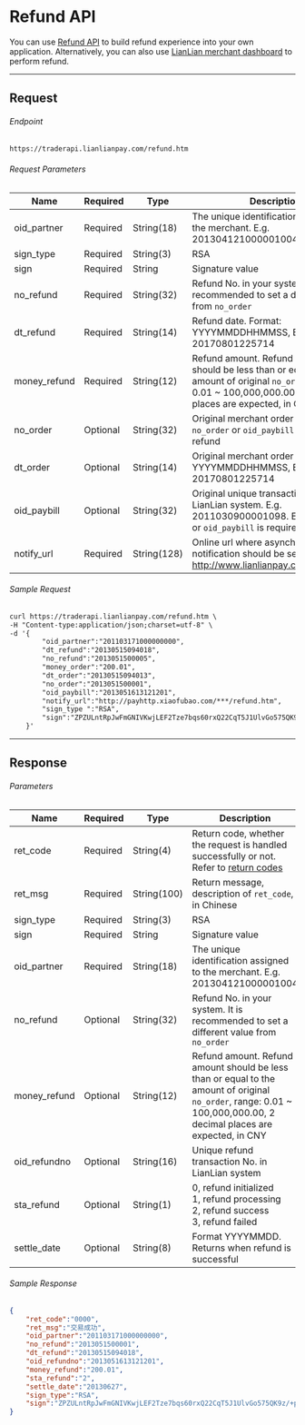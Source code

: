 # Refund API

You can use [Refund API](#refund) to build refund experience into your own application. Alternatively, you can also use [LianLian merchant dashboard](https://b.lianlianpay.com/trader/login.htm) to perform refund.

***

## Request

###### Endpoint

```html
https://traderapi.lianlianpay.com/refund.htm
```

###### Request Parameters

|Name|Required|Type|Description|
|---|---|---|---|
|oid_partner|Required|String(18)|The unique identification assigned to the merchant. E.g. 201304121000001004|
|sign_type|Required|String(3)|RSA |
|sign|Required|String|Signature value|
|no_refund|Required|String(32)|Refund No. in your system. It is recommended to set a different value from ```no_order```|
|dt_refund|Required|String(14)|Refund date. Format: YYYYMMDDHHMMSS, E.g. 20170801225714|
|money_refund|Required|String(12)|Refund amount. Refund amount should be less than or equal to the amount of original ```no_order```, range: 0.01 ~ 100,000,000.00, 2 decimal places are expected, in CNY|
|no_order|Optional|String(32)|Original merchant order No. Either ```no_order``` or ```oid_paybill``` is required for refund|
|dt_order|Optional|String(14)|Original merchant order date. Format: YYYYMMDDHHMMSS, E.g. 20170801225714|
|oid_paybill|Optional|String(32)|Original unique transaction No. in LianLian system. E.g. 2011030900001098. Either ```no_order``` or ```oid_paybill``` is required for refund |
|notify_url|Required|String(128)|Online url where asynchronous notification should be sent, E.g. http://www.lianlianpay.com/help/notify|

###### Sample Request

```html
curl https://traderapi.lianlianpay.com/refund.htm \
-H "Content-type:application/json;charset=utf-8" \
-d '{
        "oid_partner":"201103171000000000",
        "dt_refund":"20130515094018",
        "no_refund":"2013051500005",
        "money_order":"200.01",
        "dt_order":"20130515094013",
        "no_order":"2013051500001",
        "oid_paybill":"2013051613121201",
        "notify_url":"http://payhttp.xiaofubao.com/***/refund.htm",
        "sign_type ":"RSA",
        "sign":"ZPZULntRpJwFmGNIVKwjLEF2Tze7bqs60rxQ22CqT5J1UlvGo575QK9z/+p+7E9cOoRoWzqR6xHZ6WVv3dloyGKDR0btvrdqPgUAoeaX/YOWzTh00vwcQ+HBtXE+vPTfAqjCTxiiSJEOY7ATCF1q7iP3sfQxhS0nDUug1LP3OLk="
    }'
```

***

## Response

###### Parameters

|Name|Required|Type|Description|
|---|---|---|---|
|ret_code|Required|String(4)|Return code, whether the request is handled successfully or not. Refer to [return codes](return_code.md)|
|ret_msg|Required|String(100)|Return message, description of ```ret_code```, in Chinese |
|sign_type|Required|String(3)|RSA |
|sign|Required|String|Signature value|
|oid_partner|Required|String(18)|The unique identification assigned to the merchant. E.g. 201304121000001004|
|no_refund|Optional|String(32)|Refund No. in your system. It is recommended to set a different value from ```no_order```|
|money_refund|Optional|String(12)|Refund amount. Refund amount should be less than or equal to the amount of original ```no_order```, range: 0.01 ~ 100,000,000.00, 2 decimal places are expected, in CNY|
|oid_refundno|Optional|String(16)| Unique refund transaction No. in LianLian system |
|sta_refund|Optional|String(1) | 0, refund initialized <br> 1, refund processing <br> 2, refund success <br> 3, refund failed |
|settle_date|Optional|String(8) | Format YYYYMMDD. Returns when refund is successful |

###### Sample Response

```json
{
    "ret_code":"0000",
    "ret_msg":"交易成功",
    "oid_partner":"201103171000000000",
    "no_refund":"2013051500001",
    "dt_refund":"20130515094018",
    "oid_refundno":"2013051613121201",
    "money_refund":"200.01",
    "sta_refund":"2",
    "settle_date":"20130627",
    "sign_type":"RSA", 
    "sign":"ZPZULntRpJwFmGNIVKwjLEF2Tze7bqs60rxQ22CqT5J1UlvGo575QK9z/+p+7E9cOoRoWzqR6xHZ6WVv3dloyGKDR0btvrdqPgUAoeaX/YOWzTh00vwcQ+HBtXE+vPTfAqjCTxiiSJEOY7ATCF1q7iP3sfQxhS0nDUug1LP3OLk="
}
```
